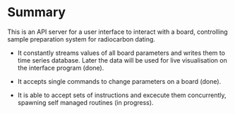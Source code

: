 # Summary

This is an API server for a user interface to interact with a board, controlling sample preparation system for radiocarbon dating.

- It constantly streams values of all board parameters and writes them to time series database. Later the data will be used for live visualisation on the interface program (done).

- It accepts single commands to change parameters on a board (done).

- It is able to accept sets of instructions and excecute them concurrently, spawning self managed routines (in progress).
